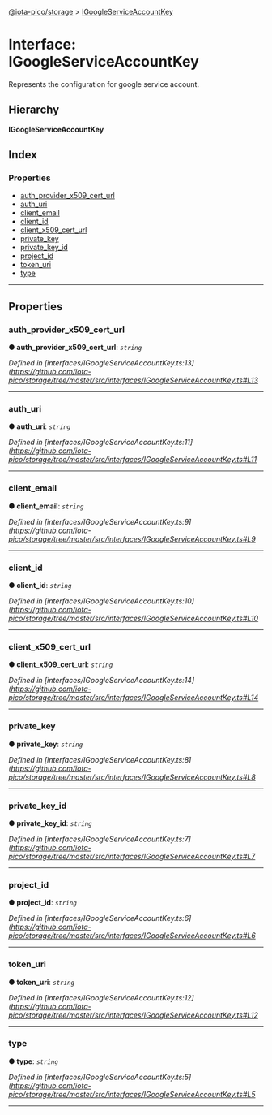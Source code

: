 [@iota-pico/storage](../README.md) > [IGoogleServiceAccountKey](../interfaces/igoogleserviceaccountkey.md)

# Interface: IGoogleServiceAccountKey

Represents the configuration for google service account.

## Hierarchy

**IGoogleServiceAccountKey**

## Index

### Properties

* [auth_provider_x509_cert_url](igoogleserviceaccountkey.md#auth_provider_x509_cert_url)
* [auth_uri](igoogleserviceaccountkey.md#auth_uri)
* [client_email](igoogleserviceaccountkey.md#client_email)
* [client_id](igoogleserviceaccountkey.md#client_id)
* [client_x509_cert_url](igoogleserviceaccountkey.md#client_x509_cert_url)
* [private_key](igoogleserviceaccountkey.md#private_key)
* [private_key_id](igoogleserviceaccountkey.md#private_key_id)
* [project_id](igoogleserviceaccountkey.md#project_id)
* [token_uri](igoogleserviceaccountkey.md#token_uri)
* [type](igoogleserviceaccountkey.md#type)

---

## Properties

<a id="auth_provider_x509_cert_url"></a>

###  auth_provider_x509_cert_url

**● auth_provider_x509_cert_url**: *`string`*

*Defined in [interfaces/IGoogleServiceAccountKey.ts:13](https://github.com/iota-pico/storage/tree/master/src/interfaces/IGoogleServiceAccountKey.ts#L13*

___
<a id="auth_uri"></a>

###  auth_uri

**● auth_uri**: *`string`*

*Defined in [interfaces/IGoogleServiceAccountKey.ts:11](https://github.com/iota-pico/storage/tree/master/src/interfaces/IGoogleServiceAccountKey.ts#L11*

___
<a id="client_email"></a>

###  client_email

**● client_email**: *`string`*

*Defined in [interfaces/IGoogleServiceAccountKey.ts:9](https://github.com/iota-pico/storage/tree/master/src/interfaces/IGoogleServiceAccountKey.ts#L9*

___
<a id="client_id"></a>

###  client_id

**● client_id**: *`string`*

*Defined in [interfaces/IGoogleServiceAccountKey.ts:10](https://github.com/iota-pico/storage/tree/master/src/interfaces/IGoogleServiceAccountKey.ts#L10*

___
<a id="client_x509_cert_url"></a>

###  client_x509_cert_url

**● client_x509_cert_url**: *`string`*

*Defined in [interfaces/IGoogleServiceAccountKey.ts:14](https://github.com/iota-pico/storage/tree/master/src/interfaces/IGoogleServiceAccountKey.ts#L14*

___
<a id="private_key"></a>

###  private_key

**● private_key**: *`string`*

*Defined in [interfaces/IGoogleServiceAccountKey.ts:8](https://github.com/iota-pico/storage/tree/master/src/interfaces/IGoogleServiceAccountKey.ts#L8*

___
<a id="private_key_id"></a>

###  private_key_id

**● private_key_id**: *`string`*

*Defined in [interfaces/IGoogleServiceAccountKey.ts:7](https://github.com/iota-pico/storage/tree/master/src/interfaces/IGoogleServiceAccountKey.ts#L7*

___
<a id="project_id"></a>

###  project_id

**● project_id**: *`string`*

*Defined in [interfaces/IGoogleServiceAccountKey.ts:6](https://github.com/iota-pico/storage/tree/master/src/interfaces/IGoogleServiceAccountKey.ts#L6*

___
<a id="token_uri"></a>

###  token_uri

**● token_uri**: *`string`*

*Defined in [interfaces/IGoogleServiceAccountKey.ts:12](https://github.com/iota-pico/storage/tree/master/src/interfaces/IGoogleServiceAccountKey.ts#L12*

___
<a id="type"></a>

###  type

**● type**: *`string`*

*Defined in [interfaces/IGoogleServiceAccountKey.ts:5](https://github.com/iota-pico/storage/tree/master/src/interfaces/IGoogleServiceAccountKey.ts#L5*

___

